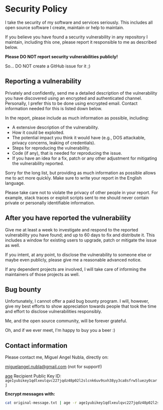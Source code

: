# Security Policy

I take the security of my software and services seriously. This includes
all open source software I create, maintain or help to maintain.

If you believe you have found a security vulnerability in any repository
I maintain, including this one, please report it responsible to me as
described below.

**Please DO NOT report security vulnerabilities publicly!**

So... DO NOT create a GitHub issue for it ;)

## Reporting a vulnerability

Privately and confidently, send me a detailed description of the vulnerability
you have discovered using an encrypted and authenticated channel. Personally,
I prefer this to be done using encrypted email. Contact information needed for
this is listed down below.

In the report, please include as much information as possible, including:

- A extensive description of the vulnerability.
- How it could be exploited.
- The potential impact you think it would have (e.g., DOS attackable, privacy
  concerns, leaking of credentials).
- Steps for reproducing the vulnerability.
- Code (if any), that is needed for reproducing the issue.
- If you have an idea for a fix, patch or any other adjustment for mitigating
  the vulnerability reported.

Sorry for the long list, but providing as much information as possible allows
me to act more quickly. Make sure to write your report in the English language.

Please take care not to violate the privacy of other people in your report.
For example, stack traces or exploit scripts sent to me should never contain
private or personally identifiable information.

## After you have reported the vulnerability

Give me at least a week to investigate and respond to the reported vulnerability
you have found; and up to 60 days to fix and distribute it. This includes a
window for existing users to upgrade, patch or mitigate the issue as well.

If you intent, at any point, to disclose the vulnerability to someone else
or maybe even publicly, please give me a reasonable advanced notice.

If any dependent projects are involved, I will take care of informing the
maintainers of those projects as well.

## Bug bounty

Unfortunately, I cannot offer a paid bug bounty program. I will, however, give
my best efforts to show appreciation towards people that took the time and
effort to disclose vulnerabilities responsibly.

Me, and the open source community, will be forever grateful.

Oh, and if we ever meet, I'm happy to buy you a beer :)

## Contact information

Please contact me, Miguel Angel Nubla, directly on:

miguelangel.nubla@gmail.com (not for support!)

[age][age] Recipient Public Key ID:
`age1yubikey1qdlxeulqvc227jqdz48p02l2slcnk6uv9sxh38yy3ca8sfrw5luezy0carj`

**Encrypt messages with:**

``` bash
cat original-message.txt | age -r age1yubikey1qdlxeulqvc227jqdz48p02l2slcnk6uv9sxh38yy3ca8sfrw5luezy0carj -o encrypted-message.txt.age
```

[age]: [https://github.com/FiloSottile/age]
